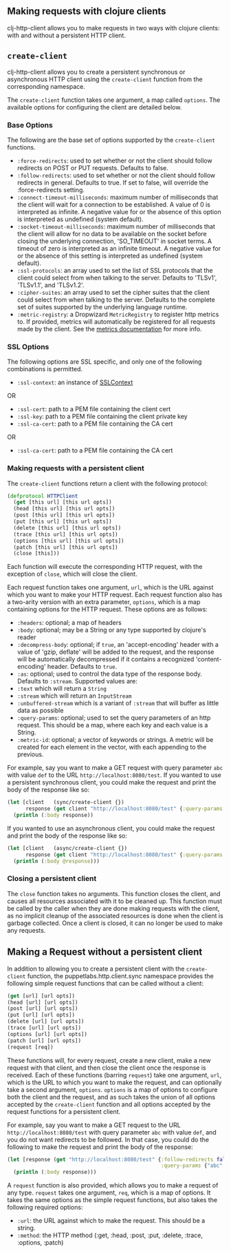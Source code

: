 ## Making requests with clojure clients

clj-http-client allows you to make requests in two ways with clojure clients: with and without a persistent HTTP client.

## `create-client`

clj-http-client allows you to create a persistent synchronous or asynchronous HTTP client using the
`create-client` function from the corresponding namespace.

The `create-client` function takes one argument, a map called `options`. The available options
for configuring the client are detailed below.

### Base Options

The following are the base set of options supported by the `create-client` functions.

* `:force-redirects`: used to set whether or not the client should follow
  redirects on POST or PUT requests. Defaults to false.
* `:follow-redirects`: used to set whether or not the client should follow
  redirects in general. Defaults to true. If set to false, will override
  the :force-redirects setting.
* `:connect-timeout-milliseconds`: maximum number of milliseconds that the
  client will wait for a connection to be established.  A value of 0 is
  interpreted as infinite.  A negative value for or the absence of this option
  is interpreted as undefined (system default).
* `:socket-timeout-milliseconds`: maximum number of milliseconds that the
  client will allow for no data to be available on the socket before closing the
  underlying connection, 'SO_TIMEOUT' in socket terms.  A timeout of zero is
  interpreted as an infinite timeout.  A negative value for or the absence of
  this setting is interpreted as undefined (system default).
* `:ssl-protocols`: an array used to set the list of SSL protocols that the client
  could select from when talking to the server. Defaults to 'TLSv1',
  'TLSv1.1', and 'TLSv1.2'.
* `:cipher-suites`: an array used to set the cipher suites that the client could
  select from when talking to the server. Defaults to the complete
  set of suites supported by the underlying language runtime.
* `:metric-registry`: a Dropwizard `MetricRegistry` to register http metrics
  to. If provided, metrics will automatically be registered for all requests
  made by the client. See the [metrics documentation](./metrics.md) for more
  info.

### SSL Options

The following options are SSL specific, and only one of the following combinations is permitted.

* `:ssl-context`: an instance of [SSLContext](http://docs.oracle.com/javase/7/docs/api/javax/net/ssl/SSLContext.html)

OR

* `:ssl-cert`: path to a PEM file containing the client cert
* `:ssl-key`: path to a PEM file containing the client private key
* `:ssl-ca-cert`: path to a PEM file containing the CA cert

OR

* `:ssl-ca-cert`: path to a PEM file containing the CA cert

### Making requests with a persistent client

The `create-client` functions return a client
with the following protocol:

```clj
(defprotocol HTTPClient
  (get [this url] [this url opts])
  (head [this url] [this url opts])
  (post [this url] [this url opts])
  (put [this url] [this url opts])
  (delete [this url] [this url opts])
  (trace [this url] [this url opts])
  (options [this url] [this url opts])
  (patch [this url] [this url opts])
  (close [this]))

```

Each function will execute the corresponding HTTP request, with the exception of `close`, which
will close the client.

Each request function takes one argument, `url`, which is the URL against which you want to make
your HTTP request. Each request function also has a two-arity version with an extra parameter, `options`,
which is a map containing options for the HTTP request. These options are as follows:

* `:headers`: optional; a map of headers
* `:body`: optional; may be a String or any type supported by clojure's reader
* `:decompress-body`: optional; if `true`, an 'accept-encoding' header with a value of
  'gzip, deflate' will be added to the request, and the response will be
   automatically decompressed if it contains a recognized 'content-encoding'
   header.  Defaults to `true`.
* `:as`: optional; used to control the data type of the response body. Defaults to `:stream`. Supported values
  are:
 * `:text` which will return a `String` 
 * `:stream` which will return an `InputStream`
 * `:unbuffered-stream` which is a variant of `:stream` that will buffer as little data as possible
* `:query-params`: optional; used to set the query parameters of an http request. This should be
  a map, where each key and each value is a String.
* `:metric-id`: optional; a vector of keywords or strings. A metric will be created for
  each element in the vector, with each appending to the previous.

For example, say you want to make a GET request with
query parameter `abc` with value `def` to the URL `http://localhost:8080/test`. If you wanted to use a
persistent synchronous client, you could make the request and print the body of the response like so:

```clj
(let [client   (sync/create-client {})
      response (get client "http://localhost:8080/test" {:query-params {"abc" "def"}})]
  (println (:body response))
```

If you wanted to use an asynchronous client, you could make the request and print the body of the response like so:

```clj
(let [client   (async/create-client {})
      response (get client "http://localhost:8080/test" {:query-params {"abc" "def"}})]
  (println (:body @response)))
```

### Closing a persistent client

The `close` function takes no arguments. This function closes the client, and causes
all resources associated with it to be cleaned up. This function must be called by the caller when
they are done making requests with the client, as no implicit cleanup of the associated resources
is done when the client is garbage collected. Once a client is closed, it can no longer be used to
make any requests.

## Making a Request without a persistent client

In addition to allowing you to create a persistent client with the `create-client` function, the
puppetlabs.http.client.sync namespace provides the following simple request functions that can be
called without a client:

```clj
(get [url] [url opts])
(head [url] [url opts])
(post [url] [url opts])
(put [url] [url opts])
(delete [url] [url opts])
(trace [url] [url opts])
(options [url] [url opts])
(patch [url] [url opts])
(request [req])

```
These functions will, for every request, create a new client, make a new request with that client, and then
close the client once the response is received. Each of these functions (barring `request`) take one argument,
`url`, which is the URL to which you want to make the request, and can optionally take a second argument, `options`.
`options` is a map of options to configure both the client and the request, and as such takes the union of all options
accepted by the `create-client` function and all options accepted by the request functions for a persistent
client.

For example, say you want to make a GET request to the URL `http://localhost:8080/test` with query parameter
`abc` with value `def`, and you do not want redirects to be followed. In that case, you could do the following
to make the request and print the body of the response:

```clj
(let [response (get "http://localhost:8080/test" {:follow-redirects false
                                                  :query-params {"abc" "def"}})]
  (println (:body response)))
```

A `request` function is also provided, which allows you to make a request of any type.
`request` takes one argument, `req`, which is a map of options. It takes the same options as the simple request
functions, but also takes the following required options:

* `:url`: the URL against which to make the request. This should be a string.
* `:method`: the HTTP method (:get, :head, :post, :put, :delete, :trace, :options, :patch)
